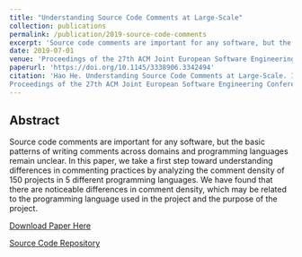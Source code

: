 ```yaml
---
title: "Understanding Source Code Comments at Large-Scale"
collection: publications
permalink: /publication/2019-source-code-comments
excerpt: 'Source code comments are important for any software, but the basic patterns of writing comments across domains and programming languages remain unclear. In this paper, we take a first step toward understanding differences in commenting practices by analyzing the comment density of 150 projects in 5 different programming languages. We have found that there are noticeable differences in comment density, which may be related to the programming language used in the project and the purpose of the project.'
date: 2019-07-01
venue: 'Proceedings of the 27th ACM Joint European Software Engineering Conference and Symposium on the Foundations of Software Engineering (ESEC/FSE ’19)'
paperurl: 'https://doi.org/10.1145/3338906.3342494'
citation: 'Hao He. Understanding Source Code Comments at Large-Scale. In
Proceedings of the 27th ACM Joint European Software Engineering Conference and Symposium on the Foundations of Software Engineering (ESEC/FSE ’19), August 26–30, 2019, Tallinn, Estonia. ACM, New York, NY, USA, 3 pages.'
---
```


## Abstract

Source code comments are important for any software, but the basic patterns of writing comments across domains and programming languages remain unclear. In this paper, we take a first step toward understanding differences in commenting practices by analyzing the comment density of 150 projects in 5 different programming languages. We have found that there are noticeable differences in comment density, which may be related to the programming language used in the project and the purpose of the project.

[Download Paper Here](http://hehao98.github.io/files/2019-comment.pdf)

[Source Code Repository](https://github.com/hehao98/CommentAnalysis)

